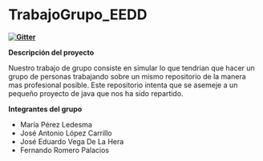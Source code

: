 # TrabajoGrupo_EEDD

**[![Gitter](https://badges.gitter.im/TrabajoGrupalEEDDMedac/community.svg)](https://gitter.im/TrabajoGrupalEEDDMedac/community?utm_source=badge&utm_medium=badge&utm_campaign=pr-badge)**

**Descripción del proyecto**

Nuestro trabajo de grupo consiste en simular lo que tendrian que hacer un grupo de personas trabajando sobre un mismo repositorio de la manera mas profesional posible. Este repositorio intenta que se asemeje a un pequeño proyecto de java que nos ha sido repartido.

**Integrantes del grupo**
- María Pérez Ledesma
- José Antonio López Carrillo
- José Eduardo Vega De La Hera 
- Fernando Romero Palacios
